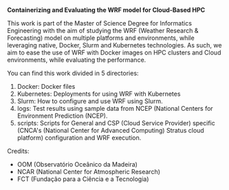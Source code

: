 **Containerizing and Evaluating the WRF model for Cloud-Based HPC**

This work is part of the Master of Science Degree for Informatics Engineering with the aim of studying the WRF (Weather Research & Forecasting) model on multiple platforms and environments, while leveraging native, Docker, Slurm and Kubernetes technologies.
As such, we aim to ease the use of WRF with Docker images on HPC clusters and Cloud environments, while evaluating the performance.

You can find this work divided in 5 directories:
1. Docker: Docker files
2. Kubernetes: Deployments for using WRF with Kubernetes
3. Slurm: How to configure and use WRF using Slurm. 
4. logs: Test results using sample data from NCEP (National Centers for Environment Prediction (NCEP).
5. scripts: Scripts for General and CSP (Cloud Service Provider) specific (CNCA's (National Center for Advanced Computing) Stratus cloud platform) configuration and WRF execution.

Credits: 
- OOM (Observatório Oceânico da Madeira)
- NCAR (National Center for Atmospheric Research)
- FCT (Fundação para a Ciência e a Tecnologia)
